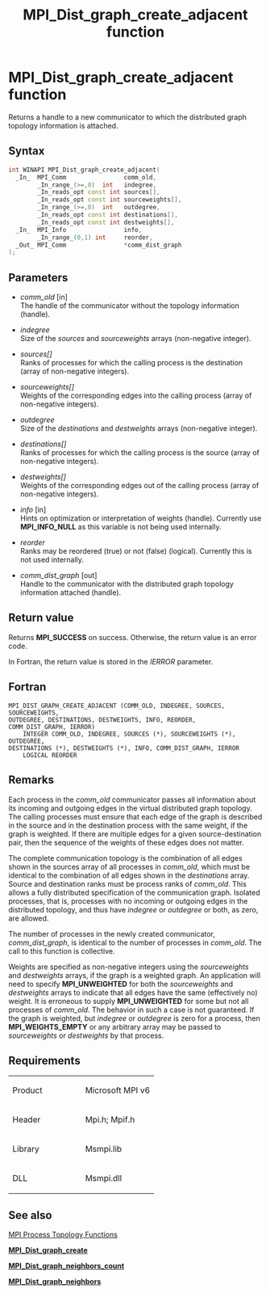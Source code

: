 ﻿---
title: MPI_Dist_graph_create_adjacent function
TOCTitle: MPI_Dist_graph_create_adjacent function
ms:assetid: 1E6FDB8C-6964-4DA4-837A-8DD4D304D48B
ms:mtpsurl: https://msdn.microsoft.com/en-us/library/Mt147723(v=VS.85)
ms:contentKeyID: 65803980
ms.date: 03/28/2018
mtps_version: v=VS.85
f1_keywords:
- MPI_DIST_GRAPH_CREATE_ADJACENT
- mpif/MPI_Dist_graph_create_adjacent
- mpi/MPI_DIST_GRAPH_CREATE_ADJACENT
dev_langs:
- C++
- C
api_location:
- Msmpi.dll
api_name:
- MPI_Dist_graph_create_adjacent
api_type:
- DLLExport
product:
- Windows
topic_type:
- apiref
- kbSyntax
product_family_name: VS
ROBOTS: INDEX,FOLLOW
---

# MPI\_Dist\_graph\_create\_adjacent function

Returns a handle to a new communicator to which the distributed graph topology information is attached.

## Syntax

``` c++
int WINAPI MPI_Dist_graph_create_adjacent(
  _In_  MPI_Comm                comm_old,
        _In_range_(>=,0)  int   indegree,
        _In_reads_opt const int sources[],
        _In_reads_opt const int sourceweights[],
        _In_range_(>=,0)  int   outdegree,
        _In_reads_opt const int destinations[],
        _In_reads_opt const int destweights[],
  _In_  MPI_Info                info,
        _In_range_(0,1) int     reorder,
  _Out_ MPI_Comm                *comm_dist_graph
);
```

## Parameters

  - *comm\_old* \[in\]  
    The handle of the communicator without the topology information (handle).

  - *indegree*  
    Size of the *sources* and *sourceweights* arrays (non-negative integer).

  - *sources\[\]*  
    Ranks of processes for which the calling process is the destination (array of non-negative integers).

  - *sourceweights\[\]*  
    Weights of the corresponding edges into the calling process (array of non-negative integers).

  - *outdegree*  
    Size of the *destinations* and *destweights* arrays (non-negative integer).

  - *destinations\[\]*  
    Ranks of processes for which the calling process is the source (array of non-negative integers).

  - *destweights\[\]*  
    Weights of the corresponding edges out of the calling process (array of non-negative integers).

  - *info* \[in\]  
    Hints on optimization or interpretation of weights (handle). Currently use **MPI\_INFO\_NULL** as this variable is not being used internally.

  - *reorder*  
    Ranks may be reordered (true) or not (false) (logical). Currently this is not used internally.

  - *comm\_dist\_graph* \[out\]  
    Handle to the communicator with the distributed graph topology information attached (handle).

## Return value

Returns **MPI\_SUCCESS** on success. Otherwise, the return value is an error code.

In Fortran, the return value is stored in the *IERROR* parameter.

## Fortran

    MPI_DIST_GRAPH_CREATE_ADJACENT (COMM_OLD, INDEGREE, SOURCES, SOURCEWEIGHTS,
    OUTDEGREE, DESTINATIONS, DESTWEIGHTS, INFO, REORDER,
    COMM_DIST_GRAPH, IERROR)
        INTEGER COMM_OLD, INDEGREE, SOURCES (*), SOURCEWEIGHTS (*), OUTDEGREE,
    DESTINATIONS (*), DESTWEIGHTS (*), INFO, COMM_DIST_GRAPH, IERROR
        LOGICAL REORDER

## Remarks

Each process in the *comm\_old* communicator passes all information about its incoming and outgoing edges in the virtual distributed graph topology. The calling processes must ensure that each edge of the graph is described in the source and in the destination process with the same weight, if the graph is weighted. If there are multiple edges for a given source-destination pair, then the sequence of the weights of these edges does not matter.

The complete communication topology is the combination of all edges shown in the sources array of all processes in *comm\_old*, which must be identical to the combination of all edges shown in the *destinations* array. Source and destination ranks must be process ranks of *comm\_old*. This allows a fully distributed specification of the communication graph. Isolated processes, that is, processes with no incoming or outgoing edges in the distributed topology, and thus have *indegree* or *outdegree* or both, as zero, are allowed.

The number of processes in the newly created communicator, *comm\_dist\_graph*, is identical to the number of processes in *comm\_old*. The call to this function is collective.

Weights are specified as non-negative integers using the *sourceweights* and *destweights* arrays, if the graph is a weighted graph. An application will need to specify **MPI\_UNWEIGHTED** for both the *sourceweights* and *destweights* arrays to indicate that all edges have the same (effectively no) weight. It is erroneous to supply **MPI\_UNWEIGHTED** for some but not all processes of *comm\_old*. The behavior in such a case is not guaranteed. If the graph is weighted, but *indegree* or *outdegree* is zero for a process, then **MPI\_WEIGHTS\_EMPTY** or any arbitrary array may be passed to *sourceweights* or *destweights* by that process.

## Requirements

<table>
<colgroup>
<col style="width: 50%" />
<col style="width: 50%" />
</colgroup>
<tbody>
<tr class="odd">
<td><p>Product</p></td>
<td><p>Microsoft MPI v6</p></td>
</tr>
<tr class="even">
<td><p>Header</p></td>
<td>Mpi.h;
Mpif.h</td>
</tr>
<tr class="odd">
<td><p>Library</p></td>
<td>Msmpi.lib</td>
</tr>
<tr class="even">
<td><p>DLL</p></td>
<td>Msmpi.dll</td>
</tr>
</tbody>
</table>


## See also

[MPI Process Topology Functions](mpi-process-topology-functions.md)

[**MPI\_Dist\_graph\_create**](mpi-dist-graph-create-function.md)

[**MPI\_Dist\_graph\_neighbors\_count**](mpi-dist-graph-neighbors-count-function.md)

[**MPI\_Dist\_graph\_neighbors**](mpi-dist-graph-neighbors-function.md)

